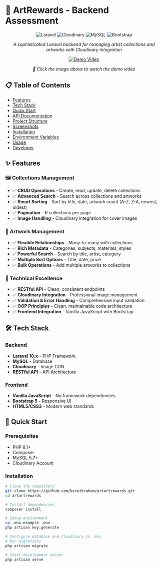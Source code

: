 # 🎨 ArtRewards - Backend Assessment

<div align="center">

![Laravel](https://img.shields.io/badge/Laravel-FF2D20?style=for-the-badge&logo=laravel&logoColor=white)
![Cloudinary](https://img.shields.io/badge/Cloudinary-3448C5?style=for-the-badge&logo=cloudinary&logoColor=white)
![MySQL](https://img.shields.io/badge/MySQL-4479A1?style=for-the-badge&logo=mysql&logoColor=white)
![Bootstrap](https://img.shields.io/badge/Bootstrap-7952B3?style=for-the-badge&logo=bootstrap&logoColor=white)

*A sophisticated Laravel backend for managing artist collections and artworks with Cloudinary integration*

[![Demo Video](https://img.youtube.com/vi/YOUR_VIDEO_ID/0.jpg)](https://drive.google.com/file/d/1K2GpXWAUN2Pph_49oJf1qjjrz9k53PJj/view?usp=sharing)

*🎥 Click the image above to watch the demo video*

</div>

## 📋 Table of Contents
- [Features](#-features)
- [Tech Stack](#-tech-stack)
- [Quick Start](#-quick-start)
- [API Documentation](#-api-documentation)
- [Project Structure](#-project-structure)
- [Screenshots](#-screenshots)
- [Installation](#-installation)
- [Environment Variables](#-environment-variables)
- [Usage](#-usage)
- [Developer](#-developer)

## ✨ Features

### 🖼️ Collections Management
- ✅ **CRUD Operations** - Create, read, update, delete collections
- ✅ **Advanced Search** - Search across collections and artworks
- ✅ **Smart Sorting** - Sort by title, date, artwork count (A-Z, Z-A, newest, oldest)
- ✅ **Pagination** - 6 collections per page
- ✅ **Image Handling** - Cloudinary integration for cover images

### 🎨 Artwork Management
- ✅ **Flexible Relationships** - Many-to-many with collections
- ✅ **Rich Metadata** - Categories, subjects, materials, styles
- ✅ **Powerful Search** - Search by title, artist, category
- ✅ **Multiple Sort Options** - Title, date, price
- ✅ **Bulk Operations** - Add multiple artworks to collections

### 🚀 Technical Excellence
- ✅ **RESTful API** - Clean, consistent endpoints
- ✅ **Cloudinary Integration** - Professional image management
- ✅ **Validation & Error Handling** - Comprehensive input validation
- ✅ **OOP Principles** - Clean, maintainable code architecture
- ✅ **Frontend Integration** - Vanilla JavaScript with Bootstrap

## 🛠️ Tech Stack

### Backend
- **Laravel 10.x** - PHP Framework
- **MySQL** - Database
- **Cloudinary** - Image CDN
- **RESTful API** - API Architecture

### Frontend
- **Vanilla JavaScript** - No framework dependencies
- **Bootstrap 5** - Responsive UI
- **HTML5/CSS3** - Modern web standards

## 🚀 Quick Start

### Prerequisites
- PHP 8.1+
- Composer
- MySQL 5.7+
- Cloudinary Account

### Installation
```bash
# Clone the repository
git clone https://github.com/keroibrahem/artartrewards.git
cd artartrewards

# Install dependencies
composer install

# Setup environment
cp .env.example .env
php artisan key:generate

# Configure database and Cloudinary in .env
# Run migrations
php artisan migrate

# Start development server
php artisan serve